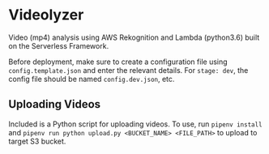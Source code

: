 # Videolyzer

Video (mp4) analysis using AWS Rekognition and Lambda (python3.6) built on the Serverless Framework.

Before deployment, make sure to create a configuration file using `config.template.json` and enter the relevant details. For `stage: dev`, the config file should be named `config.dev.json`, etc.

## Uploading Videos

Included is a Python script for uploading videos. To use, run `pipenv install` and `pipenv run python upload.py <BUCKET_NAME> <FILE_PATH>` to upload to target S3 bucket.